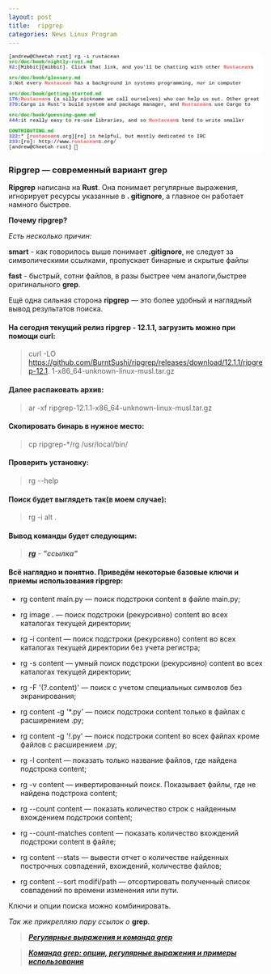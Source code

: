 ```yaml
---
layout: post
title:  ripgrep
categories: News Linux Program
---
```


![](/image/my_image/ripgrep.jpg)

### Ripgrep — современный вариант grep

 **Ripgrep** написана на **Rust**. Она понимает регулярные выражения, игнорирует ресурсы указанные в **.
  gitignore**, а главное он работает намного быстрее.
 
 **Почему ripgrep?**

*Есть несколько причин:*

**smart** - как говорилось выше понимает **.gitignore**, не следует за символическими ссылками, пропускает бинарные и скрытые файлы

**fast** - быстрый, сотни файлов, в разы быстрее чем аналоги,быстрее оригинального **grep**.

Ещё одна сильная сторона **ripgrep** — это более удобный и наглядный вывод результатов поиска. 


#### На сегодня текущий релиз ripgrep - 12.1.1, загрузить можно при помощи curl:

>curl -LO https://github.com/BurntSushi/ripgrep/releases/download/12.1.1/ripgrep-12.1.
> 1-x86_64-unknown-linux-musl.tar.gz

#### Далее распаковать архив:

>ar -xf ripgrep-12.1.1-x86_64-unknown-linux-musl.tar.gz

#### Скопировать бинарь в нужное место:

>cp ripgrep-*/rg /usr/local/bin/

#### Проверить установку:

>rg --help

#### Поиск будет выглядеть так(в моем случае):

>rg -i alt .

#### Вывод команды будет следующим:

><a class="blu" href="https://disk.yandex.ru/i/Ho4yY--f5bjjBQ" target="_blank">***rg***</a> - 
> ***"ссылка"***

#### Всё наглядно и понятно. Приведём некоторые базовые ключи и приемы использования ripgrep:

- rg content main.py — поиск подстроки content в файле main.py;

- rg image . — поиск подстроки (рекурсивно) content во всех каталогах текущей директории;

- rg -i content — поиск подстроки (рекурсивно) content во всех каталогах текущей директории без 
учета регистра;

- rg -s content — умный поиск подстроки (рекурсивно) content во всех каталогах текущей директории;

- rg -F '(?.content)' — поиск с учетом специальных символов без экранирования;

- rg content -g '*.py' — поиск подстроки content только в файлах с расширением .py;

- rg content -g '*!*.py' — поиск подстроки content во всех файлах кроме файлов с расширением .py;

- rg -l content — показать только название файлов, где найдена подстрока content;

- rg -v content — инвертированный поиск. Показывает файлы, где не найдена подстрока content;

- rg --count content — показать количество строк с найденным вхождением подстроки content;

- rg --count-matches content — показать количество вхождений подстроки content в файле;

- rg content --stats — вывести отчет о количестве найденных построчных совпадений, вхождений, 
количестве файлов;

- rg content --sort modifi/path — отсортировать полученный список совпадений по времени изменения 
или пути.

Ключи и опции поиска можно комбинировать. 

*Так же прикрепляю пару ссылок о* **grep**.

>[***Регулярные выражения и команда grep***](https://hackware.ru/?p=3238)

>[***Команда grep: опции, регулярные выражения и примеры использования***](https://zalinux.ru/?p=1270#1)